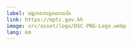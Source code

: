 ```yaml
---
label: អង្គភាពការទូតសាយប័រ
link: https://mptc.gov.kh
image: src/asset/logo/DSC-PNG-Logo.webp
lang: km
---
```


